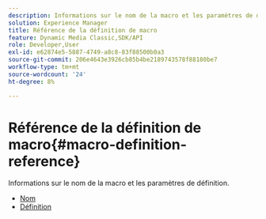 ```yaml
---
description: Informations sur le nom de la macro et les paramètres de définition.
solution: Experience Manager
title: Référence de la définition de macro
feature: Dynamic Media Classic,SDK/API
role: Developer,User
exl-id: e62874e5-5887-4749-a8c8-83f88500b0a3
source-git-commit: 206e4643e3926cb85b4be2189743578f88180be7
workflow-type: tm+mt
source-wordcount: '24'
ht-degree: 8%

---
```


# Référence de la définition de macro{#macro-definition-reference}

Informations sur le nom de la macro et les paramètres de définition.

* [Nom](r-name-macro.md)
* [Définition](r-definition-macro.md)
